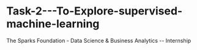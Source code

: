 # Task-2---To-Explore-supervised-machine-learning
The Sparks Foundation - Data Science &amp; Business Analytics -- Internship
